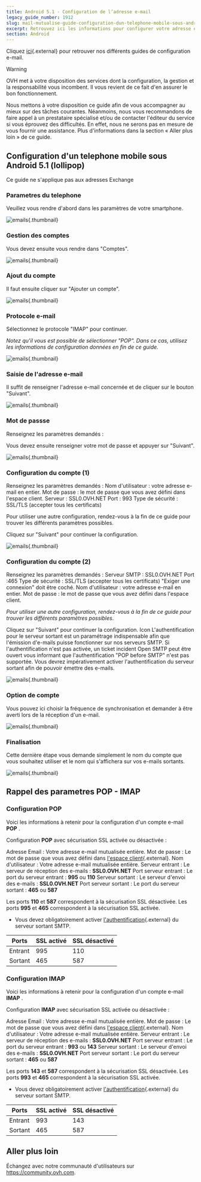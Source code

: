 ```yaml
---
title: Android 5.1 - Configuration de l’adresse e-mail
legacy_guide_number: 1912
slug: mail-mutualise-guide-configuration-dun-telephone-mobile-sous-android-version-51
excerpt: Retrouvez ici les informations pour configurer votre adresse e-mail sur Android 5.1
section: Android
---
```


Cliquez [ici](http://www.ovh.com/fr/hebergement-web/faq){.external} pour retrouver nos différents guides de configuration e-mail.


> [!warning]
>
> OVH met à votre disposition des services dont la configuration, la gestion et la responsabilité vous incombent. Il vous revient de ce fait d'en assurer le bon fonctionnement.
> 
> Nous mettons à votre disposition ce guide afin de vous accompagner au mieux sur des tâches courantes. Néanmoins, nous vous recommandons de faire appel à un prestataire spécialisé et/ou de contacter l'éditeur du service si vous éprouvez des difficultés. En effet, nous ne serons pas en mesure de vous fournir une assistance. Plus d'informations dans la section « Aller plus loin » de ce guide.
> 

## Configuration d'un telephone mobile sous Android 5.1 (lollipop)
Ce guide ne s'applique pas aux adresses Exchange


### Parametres du telephone
Veuillez vous rendre d'abord dans les paramètres de votre smartphone.


![emails](images/3554.png){.thumbnail}


### Gestion des comptes
Vous devez ensuite vous rendre dans "Comptes".


![emails](images/3555.png){.thumbnail}


### Ajout du compte
Il faut ensuite cliquer sur "Ajouter un compte".


![emails](images/3556.png){.thumbnail}


### Protocole e-mail
Sélectionnez le protocole "IMAP" pour continuer.

*Notez qu'il vous est possible de sélectionner "POP". Dans ce cas, utilisez les informations de configuration données en fin de ce guide.*


![emails](images/3557.png){.thumbnail}


### Saisie de l'adresse e-mail
Il suffit de renseigner l'adresse e-mail concernée et de cliquer sur le bouton "Suivant".


![emails](images/3558.png){.thumbnail}


### Mot de passse
Renseignez les paramètres demandés :

Vous devez ensuite renseigner votre mot de passe et appuyer sur "Suivant".


![emails](images/3559.png){.thumbnail}


### Configuration du compte (1)
Renseignez les paramètres demandés : Nom d'utilisateur : votre adresse e-mail en entier. Mot de passe : le mot de passe que vous avez défini dans l'espace client. Serveur : SSL0.OVH.NET Port : 993 Type de sécurité : SSL/TLS (accepter tous les certificats)

Pour utiliser une autre configuration, rendez-vous à la fin de ce guide pour trouver les différents paramètres possibles.

Cliquez sur "Suivant" pour continuer la configuration.


![emails](images/3560.png){.thumbnail}


### Configuration du compte (2)
Renseignez les paramètres demandés : Serveur SMTP : SSL0.OVH.NET Port :465 Type de sécurité : SSL/TLS (accepter tous les certificats) "Exiger une connexion" doit être coché. Nom d'utilisateur : votre adresse e-mail en entier. Mot de passe : le mot de passe que vous avez défini dans l'espace client.

*Pour utiliser une autre configuration, rendez-vous à la fin de ce guide pour trouver les différents paramètres possibles*.

Cliquez sur "Suivant" pour continuer la configuration. Icon L'authentification pour le serveur sortant est un paramétrage indispensable afin que l'émission d'e-mails puisse fonctionner sur nos serveurs SMTP. Si l'authentification n'est pas activée, un ticket incident Open SMTP peut être ouvert vous informant que l'authentification "POP before SMTP" n'est pas supportée. Vous devrez impérativement activer l'authentification du serveur sortant afin de pouvoir émettre des e-mails.


![emails](images/3561.png){.thumbnail}


### Option de compte
Vous pouvez ici choisir la fréquence de synchronisation et demander à être averti lors de la réception d'un e-mail.


![emails](images/3562.png){.thumbnail}


### Finalisation
Cette dernière étape vous demande simplement le nom du compte que vous souhaitez utiliser et le nom qui s'affichera sur vos e-mails sortants.


![emails](images/3563.png){.thumbnail}


## Rappel des parametres POP - IMAP

### Configuration POP
Voici les informations à retenir pour la configuration d'un compte e-mail **POP** .

Configuration  **POP**  avec sécurisation SSL activée ou désactivée :

Adresse Email : Votre adresse e-mail mutualisée entière. Mot de passe : Le mot de passe que vous avez défini dans [l'espace client](https://www.ovh.com/managerv3/){.external}. Nom d'utilisateur : Votre adresse e-mail mutualisée entière. Serveur entrant : Le serveur de réception des e-mails :  **SSL0.OVH.NET** Port serveur entrant : Le port du serveur entrant :  **995**  ou  **110** Serveur sortant : Le serveur d'envoi des e-mails :  **SSL0.OVH.NET** Port serveur sortant : Le port du serveur sortant :  **465**  ou  **587**

Les ports  **110**  et  **587**  correspondent à la sécurisation SSL désactivée. Les ports  **995**  et  **465**  correspondent à la sécurisation SSL activée.

- Vous devez obligatoirement activer [l'authentification](#configuration_dun_telephone_mobile_sous_android_partie_6_configuration_du_compte_2){.external} du serveur sortant SMTP.

|Ports|SSL activé|SSL désactivé|
|---|---|---|
|Entrant|995|110|
|Sortant|465|587|


### Configuration IMAP
Voici les informations à retenir pour la configuration d'un compte e-mail **IMAP** .

Configuration  **IMAP**  avec sécurisation SSL activée ou désactivée :

Adresse Email : Votre adresse e-mail mutualisée entière. Mot de passe : Le mot de passe que vous avez défini dans [l'espace client](https://www.ovh.com/managerv3/){.external}. Nom d'utilisateur : Votre adresse e-mail mutualisée entière. Serveur entrant : Le serveur de réception des e-mails :  **SSL0.OVH.NET** Port serveur entrant : Le port du serveur entrant :  **993**  ou  **143** Serveur sortant : Le serveur d'envoi des e-mails :  **SSL0.OVH.NET** Port serveur sortant : Le port du serveur sortant :  **465**  ou  **587**

Les ports  **143**  et  **587**  correspondent à la sécurisation SSL désactivée. Les ports  **993**  et  **465**  correspondent à la sécurisation SSL activée.

- Vous devez obligatoirement activer [l'authentification](#configuration_dun_telephone_mobile_sous_android_partie_6_configuration_du_compte_2){.external} du serveur sortant SMTP.

|Ports|SSL activé|SSL désactivé|
|---|---|---|
|Entrant|993|143|
|Sortant|465|587|

## Aller plus loin

Échangez avec notre communauté d'utilisateurs sur <https://community.ovh.com>.